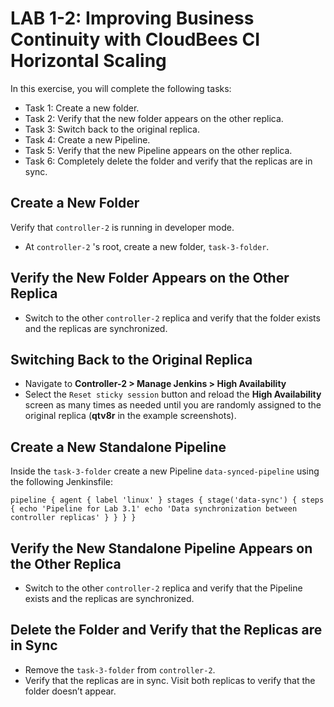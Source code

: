 # LAB 1-2: Improving Business Continuity with CloudBees CI Horizontal Scaling

In this exercise, you will complete the following tasks:

- Task 1: Create a new folder.
- Task 2: Verify that the new folder appears on the other replica.
- Task 3: Switch back to the original replica.
- Task 4: Create a new Pipeline.
- Task 5: Verify that the new Pipeline appears on the other replica.
- Task 6: Completely delete the folder and verify that the replicas are in sync.

## Create a New Folder
Verify that `controller-2` is running in developer mode.

- At `controller-2` 's root, create a new folder, `task-3-folder`.

## Verify the New Folder Appears on the Other Replica
- Switch to the other `controller-2` replica and verify that the folder exists and the replicas are synchronized.

## Switching Back to the Original Replica
- Navigate to **Controller-2 > Manage Jenkins > High Availability**
- Select the `Reset sticky session` button and reload the **High Availability** screen as many times as needed until you are randomly assigned to the original replica (**qtv8r** in the example screenshots).

## Create a New Standalone Pipeline
Inside the `task-3-folder` create a new Pipeline `data-synced-pipeline` using the following Jenkinsfile:

`pipeline {
    agent { label 'linux' }
    stages {
        stage('data-sync') {
            steps {
                echo 'Pipeline for Lab 3.1'
                echo 'Data synchronization between controller replicas'
            }
        }
    }
}`

## Verify the New Standalone Pipeline Appears on the Other Replica
- Switch to the other `controller-2` replica and verify that the Pipeline exists and the replicas are synchronized.

## Delete the Folder and Verify that the Replicas are in Sync
- Remove the `task-3-folder` from `controller-2`.
- Verify that the replicas are in sync. Visit both replicas to verify that the folder doesn’t appear.
